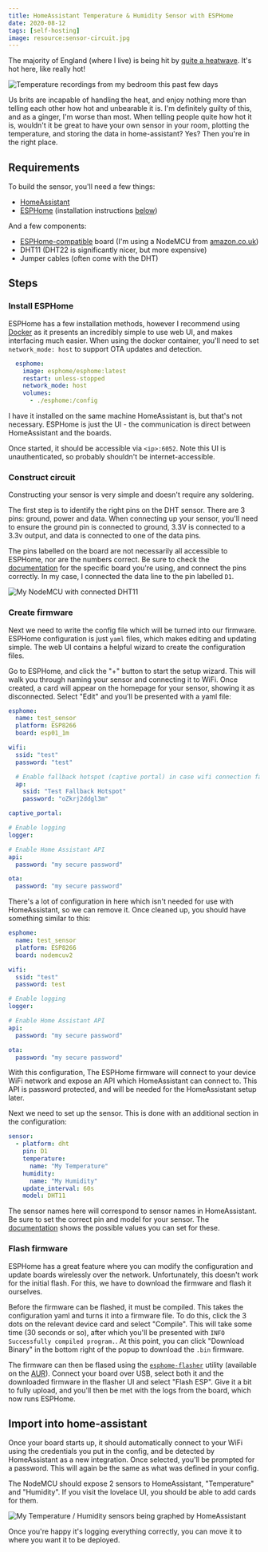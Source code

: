 ```yaml
---
title: HomeAssistant Temperature & Humidity Sensor with ESPHome
date: 2020-08-12
tags: [self-hosting]
image: resource:sensor-circuit.jpg
---
```


The majority of England (where I live) is being hit by [quite a heatwave](https://www.dailymail.co.uk/news/article-8610963/UK-weather-Britain-swelter-TEN-day-heatwave.html). It's hot here, like really hot!

![Temperature recordings from my bedroom this past few days](grafana-graph.png)

Us brits are incapable of handling the heat, and enjoy nothing more than telling each other how hot and unbearable it is. I'm definitely guilty of this, and as a ginger, I'm worse than most. When telling people quite how hot it is, wouldn't it be great to have your own sensor in your room, plotting the temperature, and storing the data in home-assistant? Yes? Then you're in the right place.

## Requirements

To build the sensor, you'll need a few things:

- [HomeAssistant](https://www.home-assistant.io/)
- [ESPHome](https://esphome.io/) (installation instructions [below](#install-esphome))

And a few components:

- [ESPHome-compatible](https://esphome.io/#devices) board (I'm using a NodeMCU from [amazon.co.uk](https://www.amazon.co.uk/MakerHawk-Internet-Development-Wireless-Micropython/dp/B07M8Q38LK))
- DHT11 (DHT22 is significantly nicer, but more expensive)
- Jumper cables (often come with the DHT)

## Steps

### Install ESPHome

ESPHome has a few installation methods, however I recommend using [Docker](https://hub.docker.com/r/esphome/esphome) as it presents an incredibly simple to use web UI, and makes interfacing much easier. When using the docker container, you'll need to set `network_mode: host` to support OTA updates and detection.

```yaml
  esphome:
    image: esphome/esphome:latest
    restart: unless-stopped
    network_mode: host
    volumes:
      - ./esphome:/config
```

I have it installed on the same machine HomeAssistant is, but that's not necessary. ESPHome is just the UI - the communication is direct between HomeAssistant and the boards.

Once started, it should be accessible via `<ip>:6052`. Note this UI is unauthenticated, so probably shouldn't be internet-accessible.

### Construct circuit

Constructing your sensor is very simple and doesn't require any soldering.

The first step is to identify the right pins on the DHT sensor. There are 3 pins: ground, power and data. When connecting up your sensor, you'll need to ensure the ground pin is connected to ground, 3.3V is connected to a 3.3v output, and data is connected to one of the data pins.

The pins labelled on the board are not necessarily all accessible to ESPHome, nor are the numbers correct. Be sure to check the [documentation](https://esphome.io/devices/nodemcu_esp8266.html) for the specific board you're using, and connect the pins correctly. In my case, I connected the data line to the pin labelled `D1`.

![My NodeMCU with connected DHT11](sensor-circuit.jpg)

### Create firmware

Next we need to write the config file which will be turned into our firmware. ESPHome configuration is just `yaml` files, which makes editing and updating simple. The web UI contains a helpful wizard to create the configuration files.

Go to ESPHome, and click the "+" button to start the setup wizard. This will walk you through naming your sensor and connecting it to WiFi. Once created, a card will appear on the homepage for your sensor, showing it as disconnected. Select "Edit" and you'll be presented with a yaml file:

```yaml
esphome:
  name: test_sensor
  platform: ESP8266
  board: esp01_1m

wifi:
  ssid: "test"
  password: "test"

  # Enable fallback hotspot (captive portal) in case wifi connection fails
  ap:
    ssid: "Test Fallback Hotspot"
    password: "oZkrj2ddgl3m"

captive_portal:

# Enable logging
logger:

# Enable Home Assistant API
api:
  password: "my secure password"

ota:
  password: "my secure password"
```

There's a lot of configuration in here which isn't needed for use with HomeAssistant, so we can remove it. Once cleaned up, you should have something similar to this:

```yaml
esphome:
  name: test_sensor
  platform: ESP8266
  board: nodemcuv2

wifi:
  ssid: "test"
  password: test

# Enable logging
logger:

# Enable Home Assistant API
api:
  password: "my secure password"

ota:
  password: "my secure password"
```

With this configuration, The ESPHome firmware will connect to your device WiFi network and expose an API which HomeAssistant can connect to. This API is password protected, and will be needed for the HomeAssistant setup later.

Next we need to set up the sensor. This is done with an additional section in the configuration:

```yaml
sensor:
  - platform: dht
    pin: D1
    temperature:
      name: "My Temperature"
    humidity:
      name: "My Humidity"
    update_interval: 60s
    model: DHT11
```

The sensor names here will correspond to sensor names in HomeAssistant. Be sure to set the correct pin and model for your sensor. The [documentation](https://esphome.io/components/sensor/dht.html) shows the possible values you can set for these.

### Flash firmware

ESPHome has a great feature where you can modify the configuration and update boards wirelessly over the network. Unfortunately, this doesn't work for the initial flash. For this, we have to download the firmware and flash it ourselves.

Before the firmware can be flashed, it must be compiled. This takes the configuration yaml and turns it into a firmware file. To do this, click the 3 dots on the relevant device card and select "Compile". This will take some time (30 seconds or so), after which you'll be presented with `INFO Successfully compiled program.`. At this point, you can click "Download Binary" in the bottom right of the popup to download the `.bin` firmware.

The firmware can then be flased using the [`esphome-flasher`](https://esphome.io/guides/faq.html#esphome-flasher) utility (available on the [AUR](https://aur.archlinux.org/packages/esphome-flasher)). Connect your board over USB, select both it and the downloaded firmware in the flasher UI and select "Flash ESP". Give it a bit to fully upload, and you'll then be met with the logs from the board, which now runs ESPHome.

## Import into home-assistant

Once your board starts up, it should automatically connect to your WiFi using the credentials you put in the config, and be detected by HomeAssistant as a new integration. Once selected, you'll be prompted for a password. This will again be the same as what was defined in your config.

The NodeMCU should expose 2 sensors to HomeAssistant, "Temperature" and "Humidity". If you visit the lovelace UI, you should be able to add cards for them.

![My Temperature / Humidity sensors being graphed by HomeAssistant](ha-dashboard.png)

Once you're happy it's logging everything correctly, you can move it to where you want it to be deployed.
